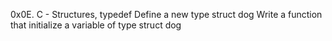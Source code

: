 0x0E. C - Structures, typedef
Define a new type struct dog
Write a function that initialize a variable of type struct dog
